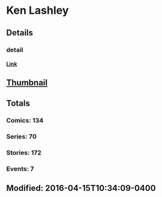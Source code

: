 # Ken  Lashley 
## Details
### detail
#### [Link](http://marvel.com/comics/creators/1248/ken_lashley?utm_campaign=apiRef&utm_source=225578a89fc76f3d20fbffda5d17a88d)
## [Thumbnail](http://i.annihil.us/u/prod/marvel/i/mg/6/a0/4c361dc9254d9.jpg)
## Totals
### Comics: 134
### Series: 70
### Stories: 172
### Events: 7
## Modified: 2016-04-15T10:34:09-0400